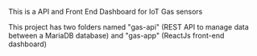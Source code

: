 This is a API and Front End Dashboard for IoT Gas sensors

This project has two folders named "gas-api" (REST API to manage data between a MariaDB database) and "gas-app" (ReactJs front-end dashboard)
